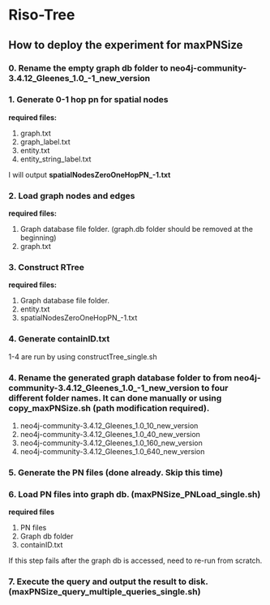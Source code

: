 # Riso-Tree

## How to deploy the experiment for maxPNSize

### 0. Rename the empty graph db folder to neo4j-community-3.4.12_Gleenes_1.0_-1_new_version

### 1. Generate 0-1 hop pn for spatial nodes
**required files:**

1. graph.txt
2. graph_label.txt
3. entity.txt
4. entity_string_label.txt

I will output **spatialNodesZeroOneHopPN_-1.txt**

### 2. Load graph nodes and edges
**required files:**

1. Graph database file folder. (graph.db folder should be removed at the beginning)
2. graph.txt

### 3. Construct RTree
**required files:**

1. Graph database file folder.
2. entity.txt
3. spatialNodesZeroOneHopPN_-1.txt

### 4. Generate containID.txt

1-4 are run by using constructTree_single.sh

### 4. Rename the generated graph database folder to from neo4j-community-3.4.12_Gleenes_1.0_-1_new_version to four different folder names. It can done manually or using copy_maxPNSize.sh (path modification required).
1. neo4j-community-3.4.12_Gleenes_1.0_10_new_version
2. neo4j-community-3.4.12_Gleenes_1.0_40_new_version
3. neo4j-community-3.4.12_Gleenes_1.0_160_new_version
4. neo4j-community-3.4.12_Gleenes_1.0_640_new_version


### 5. Generate the PN files (done already. Skip this time)

### 6. Load PN files into graph db. (maxPNSize_PNLoad_single.sh)
**required files**

1. PN files
2. Graph db folder
3. containID.txt

If this step fails after the graph db is accessed, need to re-run from scratch.

### 7. Execute the query and output the result to disk. (maxPNSize_query_multiple_queries_single.sh)



